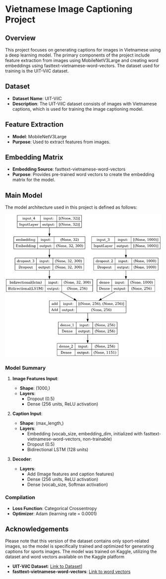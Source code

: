 # Vietnamese Image Captioning Project

## Overview

This project focuses on generating captions for images in Vietnamese using a deep learning model. The primary components of the project include feature extraction from images using MobileNetV3Large and creating word embeddings using fasttext-vietnamese-word-vectors. The dataset used for training is the UIT-ViIC dataset.

## Dataset

- **Dataset Name**: UIT-ViIC
- **Description**: The UIT-ViIC dataset consists of images with Vietnamese captions, which is used for training the image captioning model.

## Feature Extraction

- **Model**: MobileNetV3Large
- **Purpose**: Used to extract features from images.

## Embedding Matrix

- **Embedding Source**: fasttext-vietnamese-word-vectors
- **Purpose**: Provides pre-trained word vectors to create the embedding matrix for the model.

## Main Model

The model architecture used in this project is defined as follows:

![Model Architecture](output/model.png)

### Model Summary

1. **Image Features Input**:
    - **Shape**: (1000,)
    - **Layers**:
        - Dropout (0.5)
        - Dense (256 units, ReLU activation)

2. **Caption Input**:
    - **Shape**: (max_length,)
    - **Layers**:
        - Embedding (vocab_size, embedding_dim, initialized with fasttext-vietnamese-word-vectors, non-trainable)
        - Dropout (0.5)
        - Bidirectional LSTM (128 units)

3. **Decoder**:
    - **Layers**:
        - Add (Image features and caption features)
        - Dense (256 units, ReLU activation)
        - Dense (vocab_size, Softmax activation)

### Compilation
- **Loss Function**: Categorical Crossentropy
- **Optimizer**: Adam (learning rate = 0.0001)

## Acknowledgements
Please note that this version of the dataset contains only sport-related images, so the model is specifically trained and optimized for generating captions for sports images. The model was trained on Kaggle, utilizing the dataset and word vectors available on the Kaggle platform

- **UIT-ViIC Dataset**: [Link to Dataset](https://www.kaggle.com/datasets/vitngquang/uit-viic-v1-0-vietnamese-image-captioning)]
- **fasttext-vietnamese-word-vectors**: [Link to word vectors](https://www.kaggle.com/datasets/aeryss/fasttext-vietnamese-word-vectors-full)
